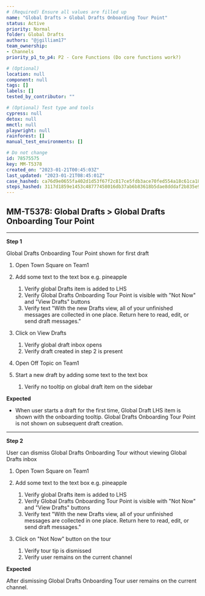 ```yaml
---
# (Required) Ensure all values are filled up
name: "Global Drafts > Global Drafts Onboarding Tour Point"
status: Active
priority: Normal
folder: Global Drafts
authors: "@jgilliam17"
team_ownership: 
- Channels
priority_p1_to_p4: P2 - Core Functions (Do core functions work?)

# (Optional)
location: null
component: null
tags: []
labels: []
tested_by_contributor: ""

# (Optional) Test type and tools
cypress: null
detox: null
mmctl: null
playwright: null
rainforest: []
manual_test_environments: []

# Do not change
id: 78575575
key: MM-T5378
created_on: "2023-01-21T00:45:03Z"
last_updated: "2023-01-21T08:45:01Z"
case_hashed: ca76d9e0655fa402d1d53f67f2c817ce5fdb3ace70fed554a18c61ca189a106fc67dae7a3d251e0a54b52a9149a8065e
steps_hashed: 3117d1859e1453c48777458016db37ab6b83618b5dae8dddaf2b835e9f583377c75d88b8c17d7e66887bf2bc188a7f5a
---
```


<!-- (Auto-generated) Based on frontmatter's "key" and "name" -->

## MM-T5378: Global Drafts > Global Drafts Onboarding Tour Point

---

**Step 1**

Global Drafts Onboarding Tour Point shown for first draft

1. Open Town Square on Team1

2. Add some text to the text box e.g. pineapple

   1. Verify global Drafts item is added to LHS
   2. Verify Global Drafts Onboarding Tour Point is visible with "Not Now" and "View Drafts" buttons
   3. Verify text "With the new Drafts view, all of your unfinished messages are collected in one place. Return here to read, edit, or send draft messages."

3. Click on View Drafts

   1. Verify global draft inbox opens
   2. Verify draft created in step 2 is present

4. Open Off Topic on Team1

5. Start a new draft by adding some text to the text box

   1. Verify no tooltip on global draft item on the sidebar

**Expected**

- When user starts a draft for the first time, Global Draft LHS item is shown with the onboarding tooltip. Global Drafts Onboarding Tour Point is not shown on subsequent draft creation.

---

**Step 2**

User can dismiss Global Drafts Onboarding Tour without viewing Global Drafts inbox

1. Open Town Square on Team1

2. Add some text to the text box e.g. pineapple

   1. Verify global Drafts item is added to LHS
   2. Verify Global Drafts Onboarding Tour Point is visible with "Not Now" and "View Drafts" buttons
   3. Verify text "With the new Drafts view, all of your unfinished messages are collected in one place. Return here to read, edit, or send draft messages."

3. Click on "Not Now" button on the tour

   1. Verify tour tip is dismissed
   2. Verify user remains on the current channel

**Expected**

After dismissing Global Drafts Onboarding Tour user remains on the current channel.
